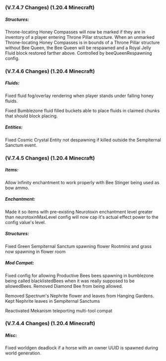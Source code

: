 ### **(V.7.4.7 Changes) (1.20.4 Minecraft)**

##### Structures:
Throne-locating Honey Compasses will now be marked if they are in inventory of a player entering Throne Pillar structure.
 When an unmarked Throne-locating Honey Compasses is in bounds of a Throne Pillar structure without Bee Queen,
 the Bee Queen will be respawned and a Royal Jelly Fluid block restored farther above.
 Controlled by beeQueenRespawning config.


### **(V.7.4.6 Changes) (1.20.4 Minecraft)**

##### Fluids:
Fixed fluid fog/overlay rendering when player stands under falling honey fluids.

Fixed Bumblezone fluid filled buckets able to place fluids in claimed chunks that should block placing.

##### Entities:
Fixed Cosmic Crystal Entity not despawning if killed outside the Sempiternal Sanctum event.


### **(V.7.4.5 Changes) (1.20.4 Minecraft)**

##### Items:
Allow Infinity enchantment to work properly with Bee Stinger being used as bow ammo.

##### Enchantment:
Made it so items with pre-existing Neurotoxin enchantment level greater than neurotoxinMaxLevel config 
 will now cap it's actual effect power to the config value's level.

##### Structures:
Fixed Green Sempiternal Sanctum spawning flower Rootmins and grass now spawning in flower room

##### Mod Compat:
Fixed config for allowing Productive Bees bees spawning in bumblezone being called blacklistedBees when it was really supposed to be allowedBees.
 Removed Diamond Bee from being allowed.

Removed Spectrum's Nephrite flower and leaves from Hanging Gardens. Kept Nephrite leaves in Sempiternal Sanctums

Reactivated Mekanism teleporting multi-tool compat


### **(V.7.4.4 Changes) (1.20.4 Minecraft)**

##### Misc:
Fixed worldgen deadlock if a horse with an owner UUID is spawned during world generation.
